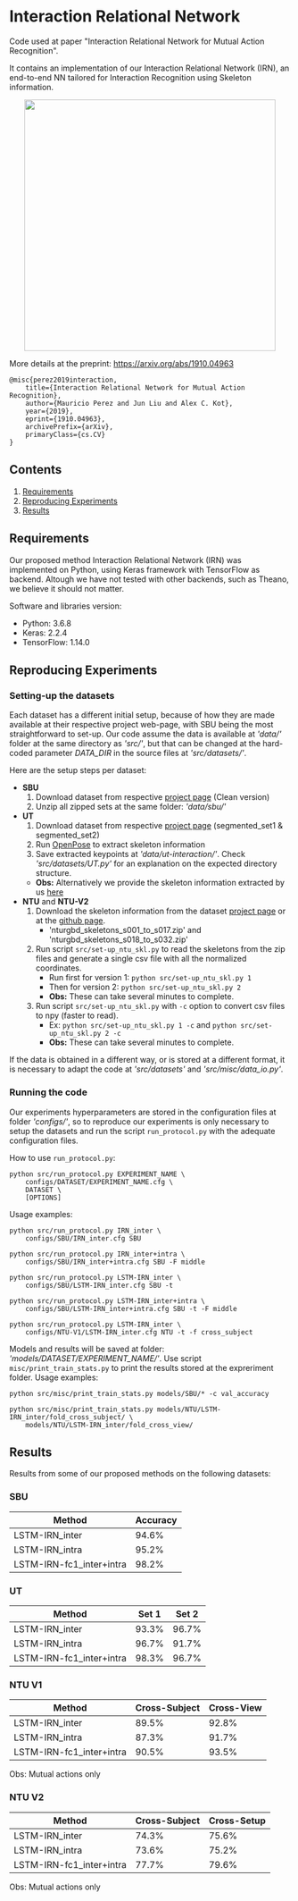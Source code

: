 # Interaction Relational Network
Code used at paper "Interaction Relational Network for Mutual Action Recognition".

It contains an implementation of our Interaction Relational Network (IRN), an end-to-end NN tailored for Interaction Recognition using Skeleton information. 

<div align="center">
    <img src="./summary_IRN.png", width="450">
</div>

More details at the preprint: https://arxiv.org/abs/1910.04963

```
@misc{perez2019interaction,
    title={Interaction Relational Network for Mutual Action Recognition},
    author={Mauricio Perez and Jun Liu and Alex C. Kot},
    year={2019},
    eprint={1910.04963},
    archivePrefix={arXiv},
    primaryClass={cs.CV}
}
```

## Contents
1. [Requirements](#requirements)
2. [Reproducing Experiments](#reproducing-experiments)
3. [Results](#results)

## Requirements

Our proposed method Interaction Relational Network (IRN) was implemented on Python, using Keras framework with TensorFlow as backend. Altough we have not tested with other backends, such as Theano, we believe it should not matter.

Software and libraries version:

- Python: 3.6.8
- Keras: 2.2.4
- TensorFlow: 1.14.0

## Reproducing Experiments

### Setting-up the datasets

Each dataset has a different initial setup, because of how they are made available at their respective project web-page, with SBU being the most straightforward to set-up.
Our code assume the data is available at *'data/'* folder at the same directory as *'src/'*, but that can be changed at the hard-coded parameter *DATA_DIR* in the source files at *'src/datasets/'*.

Here are the setup steps per dataset:

- **SBU**
	1. Download dataset from respective [project page](https://www3.cs.stonybrook.edu/~kyun/research/kinect_interaction/index.html) (Clean version)
	1. Unzip all zipped sets at the same folder: *'data/sbu/'*
- **UT**
	1. Download dataset from respective [project page](http://cvrc.ece.utexas.edu/SDHA2010/Human_Interaction.html#Data) (segmented_set1 & segmented_set2)
	1. Run [OpenPose](https://github.com/CMU-Perceptual-Computing-Lab/openpose) to extract skeleton information
	1. Save extracted keypoints at *'data/ut-interaction/'*. Check *'src/datasets/UT.py'* for an explanation on the expected directory structure.
	- **Obs:** Alternatively we provide the skeleton information extracted by us [here](https://drive.google.com/file/d/1gh_1OBjUbfBg2KEmypfZxgmoguoXpRZp/view?usp=sharing)
- **NTU** and **NTU-V2**
	1. Download the skeleton information from the dataset [project page](http://rose1.ntu.edu.sg/datasets/actionrecognition.asp) or at the [github page](https://github.com/shahroudy/NTURGB-D/).
		- 'nturgbd_skeletons_s001_to_s017.zip' and 'nturgbd_skeletons_s018_to_s032.zip'
	1. Run script `src/set-up_ntu_skl.py` to read the skeletons from the zip files and generate a single csv file with all the normalized coordinates.
		- Run first for version 1: `python src/set-up_ntu_skl.py 1`
		- Then for version 2: `python src/set-up_ntu_skl.py 2`
		- **Obs:** These can take several minutes to complete.
	1. Run script `src/set-up_ntu_skl.py` with `-c` option to convert csv files to npy (faster to read).
		- Ex: `python src/set-up_ntu_skl.py 1 -c` and `python src/set-up_ntu_skl.py 2 -c`
		- **Obs:** These can take several minutes to complete.

If the data is obtained in a different way, or is stored at a different format,
it is necessary to adapt the code at *'src/datasets'* and *'src/misc/data_io.py'*.

### Running the code

Our experiments hyperparameters are stored in the configuration files at folder *'configs/'*, so to reproduce our experiments is only necessary to setup the datasets and run the script `run_protocol.py` with the adequate configuration files.

How to use `run_protocol.py`:

```
python src/run_protocol.py EXPERIMENT_NAME \
	configs/DATASET/EXPERIMENT_NAME.cfg \
	DATASET \
	[OPTIONS]
```

Usage examples:

```
python src/run_protocol.py IRN_inter \
	configs/SBU/IRN_inter.cfg SBU

python src/run_protocol.py IRN_inter+intra \
	configs/SBU/IRN_inter+intra.cfg SBU -F middle

python src/run_protocol.py LSTM-IRN_inter \
	configs/SBU/LSTM-IRN_inter.cfg SBU -t

python src/run_protocol.py LSTM-IRN_inter+intra \
	configs/SBU/LSTM-IRN_inter+intra.cfg SBU -t -F middle

python src/run_protocol.py LSTM-IRN_inter \
	configs/NTU-V1/LSTM-IRN_inter.cfg NTU -t -f cross_subject
```

Models and results will be saved at folder: *'models/DATASET/EXPERIMENT_NAME/'*. Use script `misc/print_train_stats.py` to print the results stored at the expreriment folder. Usage examples:

```
python src/misc/print_train_stats.py models/SBU/* -c val_accuracy

python src/misc/print_train_stats.py models/NTU/LSTM-IRN_inter/fold_cross_subject/ \
	models/NTU/LSTM-IRN_inter/fold_cross_view/ 
```

## Results

Results from some of our proposed methods on the following datasets:

### SBU

Method | Accuracy
------------ | -------------
LSTM-IRN_inter | 94.6%
LSTM-IRN_intra | 95.2%
LSTM-IRN-fc1_inter+intra | 98.2%

### UT

Method | Set 1 | Set 2
------------ | ------------- | -------------
LSTM-IRN_inter | 93.3% | 96.7%
LSTM-IRN_intra | 96.7% | 91.7%
LSTM-IRN-fc1_inter+intra | 98.3% | 96.7%

### NTU V1

Method | Cross-Subject | Cross-View
------------ | ------------- | -------------
LSTM-IRN_inter | 89.5% | 92.8%
LSTM-IRN_intra | 87.3% | 91.7%
LSTM-IRN-fc1_inter+intra | 90.5% | 93.5%

Obs: Mutual actions only

### NTU V2

Method | Cross-Subject | Cross-Setup
------------ | ------------- | -------------
LSTM-IRN_inter | 74.3% | 75.6%
LSTM-IRN_intra | 73.6% | 75.2%
LSTM-IRN-fc1_inter+intra | 77.7% | 79.6%

Obs: Mutual actions only
